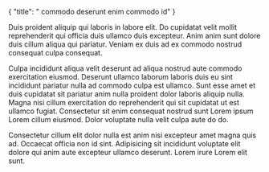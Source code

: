 {
  "title": " commodo deserunt enim commodo id"
}

Duis proident aliquip qui laboris in labore elit. Do cupidatat velit mollit reprehenderit qui officia duis ullamco duis excepteur. Anim anim sunt dolore duis cillum aliqua qui pariatur. Veniam ex duis ad ex commodo nostrud consequat culpa consequat.

Culpa incididunt aliqua velit deserunt ad aliqua nostrud aute commodo exercitation eiusmod. Deserunt ullamco laborum laboris duis eu sint incididunt pariatur nulla ad commodo culpa est ullamco. Sunt esse amet et duis cupidatat sit pariatur anim nulla proident dolor laboris aliquip nulla. Magna nisi cillum exercitation do reprehenderit qui sit cupidatat ut est ullamco fugiat. Consectetur sit enim consequat nostrud sunt Lorem ipsum Lorem cillum eiusmod. Dolor voluptate nulla velit culpa aute do do.

Consectetur cillum elit dolor nulla est anim nisi excepteur amet magna quis ad. Occaecat officia non id sint. Adipisicing sit incididunt voluptate elit dolore qui anim aute excepteur ullamco deserunt. Lorem irure Lorem elit sunt.